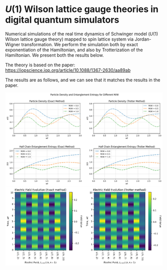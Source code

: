 # $U(1)$ Wilson lattice gauge theories in digital quantum simulators 

Numerical simulations of the real time dynamics of Schwinger model ($U(1)$ Wilson lattice gauge theory) mapped to spin lattice system via Jordan-Wigner transformation. We perform the simulation both by exact exponentiation of the Hamiltonian, and also by Trotterization of the Hamiltonian. We present both the results below.

The theory is based on the paper: https://iopscience.iop.org/article/10.1088/1367-2630/aa89ab

The results are as follows, and we can see that it matches the results in the paper.

![nu_and_s](nu_and_s.png)
![elec_field](elec_field.png)

